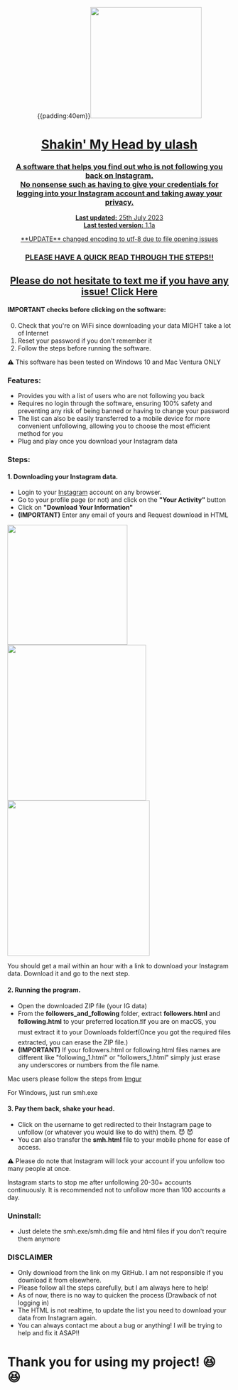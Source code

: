 
<center>
    <p>{{padding:40em}}<a href="https://www.instagram.com/ulas.kiracc"><img src="https://imgur.com/M28ioyO.png" border="0" width="250" /></a</p>
    <h1 align="center">Shakin' My Head by ulash</h3>
    <h3 align="center">A software that helps you find out who is not following you back on Instagram.<br>No nonsense such as having to give your credentials for logging into your Instagram account and taking away your privacy.</br></h3>
    <p align="center">
        <strong>Last updated:</strong> 25th July 2023<br>
        <strong>Last tested version:</strong> 1.1a
    </p> 
    <p align="center">**UPDATE** changed encoding to utf-8 due to file opening issues</p>

<h3 align="center">PLEASE HAVE A QUICK READ THROUGH THE STEPS!!</h2>

## Please do not hesitate to text me if you have any issue! [Click Here](https://www.ulasahmetkirac.com/contact-me)


</center>

#### IMPORTANT checks before clicking on the software:

0. Check that you're on WiFi since downloading your data MIGHT take a lot of Internet
1. Reset your password if you don't remember it
2. Follow the steps before running the software.

:warning: This software has been tested on Windows 10 and Mac Ventura ONLY

### Features:

- Provides you with a list of users who are not following you back
- Requires no login through the software, ensuring 100% safety and preventing any risk of being banned or having to change your password
- The list can also be easily transferred to a mobile device for more convenient unfollowing, allowing you to choose the most efficient method for you
- Plug and play once you download your Instagram data

###  Steps:

#### 1. Downloading your Instagram data.
- Login to your [Instagram](https://www.instagram.com) account on any browser. 
- Go to your profile page (or not) and click on the **"Your Activity"** button
- Click on **"Download Your Information"**
- **(IMPORTANT)** Enter any email of yours and Request download in HTML 

<img src="https://imgur.com/xsc5ChH.png" width = 270 border="0" />
<img src="https://imgur.com/AtghnN9.png" width = 312 height = 350 border="0" />
<img src="https://imgur.com/yVoLHys.png" width = 320 height = 350 border="0" />




You should get a mail within an hour with a link to download your Instagram data. Download it and go to the next step.


#### 2. Running the program.
- Open the downloaded ZIP file (your IG data)
- From the **followers_and_following** folder, extract **followers.html** and **following.html** to your preferred location.:heavy_exclamation_mark:If you are on macOS, you must extract it to your Downloads folder:heavy_exclamation_mark:(Once you got the required files extracted, you can erase the ZIP file.)
- **(IMPORTANT)** If your followers.html or following.html files names are different like "following_1.html" or "followers_1.html" simply just erase any underscores or numbers from the file name.

Mac users please follow the steps from [Imgur](https://imgur.com/a/ZctITIb)

For Windows, just run smh.exe 

#### 3. Pay them back, shake your head.
- Click on the username to get redirected to their Instagram page to unfollow (or whatever you would like to do with) them.  :smiling_imp: :smiling_imp:
- You can also transfer the **smh.html** file to your mobile phone for ease of access.

:warning: Please do note that Instagram will lock your account if you unfollow too many people at once.
<p> Instagram starts to stop me after unfollowing 20-30+ accounts continuously. It is recommended not to unfollow more than 100 accounts a day. </p>
  
### Uninstall:

- Just delete the smh.exe/smh.dmg file and html files if you don't require them anymore

### DISCLAIMER

- Only download from the link on my GitHub. I am not responsible if you download it from elsewhere.
- Please follow all the steps carefully, but I am always here to help!
- As of now, there is no way to quicken the process (Drawback of not logging in)
- The HTML is not realtime, to update the list you need to download your data from Instagram again.
- You can always contact me about a bug or anything! I will be trying to help and fix it ASAP:bangbang:

# Thank you for using my project! :laughing: :laughing:

